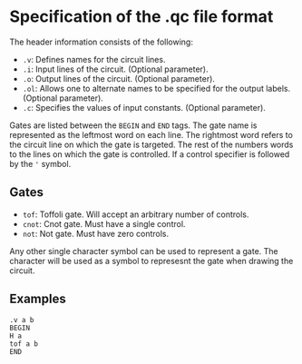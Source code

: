 
# Specification of the .qc file format

The header information consists of the following:

* `.v`: Defines names for the circuit lines.
* `.i`: Input lines of the circuit. (Optional parameter).
* `.o`: Output lines of the circuit. (Optional parameter).
* `.ol`: Allows one to alternate names to be specified for the output labels. (Optional parameter).
* `.c`: Specifies the values of input constants. (Optional parameter).

Gates are listed between the `BEGIN` and `END` tags. The gate name is
represented as the leftmost word on each line. The rightmost word refers to the
circuit line on which the gate is targeted.  The rest of the numbers words to
the lines on which the gate is controlled. If a control specifier is followed
by the `'` symbol.

## Gates

* `tof`: Toffoli gate. Will accept an arbitrary number of controls.
* `cnot`: Cnot gate. Must have a single control.
* `not`: Not gate. Must have zero controls.

Any other single character symbol can be used to represent a gate.
The character will be used as a symbol to represesnt the gate when drawing the circuit.


## Examples

```
.v a b
BEGIN
H a
tof a b
END
```

